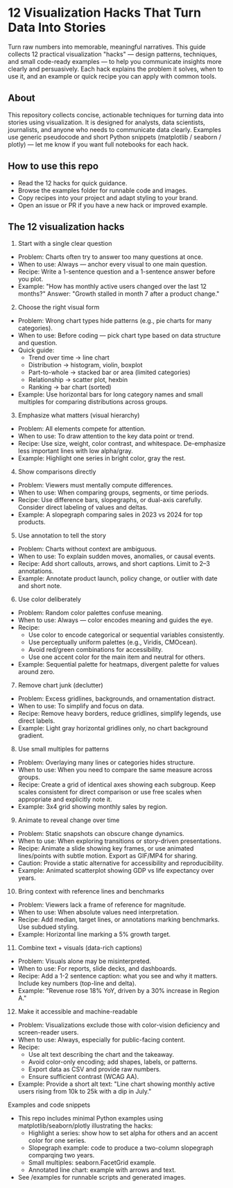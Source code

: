 # 12 Visualization Hacks That Turn Data Into Stories

Turn raw numbers into memorable, meaningful narratives. This guide collects 12 practical visualization "hacks" — design patterns, techniques, and small code-ready examples — to help you communicate insights more clearly and persuasively. Each hack explains the problem it solves, when to use it, and an example or quick recipe you can apply with common tools.

## About
This repository collects concise, actionable techniques for turning data into stories using visualization. It is designed for analysts, data scientists, journalists, and anyone who needs to communicate data clearly. Examples use generic pseudocode and short Python snippets (matplotlib / seaborn / plotly) — let me know if you want full notebooks for each hack.

## How to use this repo
- Read the 12 hacks for quick guidance.
- Browse the examples folder for runnable code and images.
- Copy recipes into your project and adapt styling to your brand.
- Open an issue or PR if you have a new hack or improved example.

## The 12 visualization hacks

1) Start with a single clear question
- Problem: Charts often try to answer too many questions at once.
- When to use: Always — anchor every visual to one main question.
- Recipe: Write a 1-sentence question and a 1-sentence answer before you plot.
- Example: "How has monthly active users changed over the last 12 months?" Answer: "Growth stalled in month 7 after a product change."

2) Choose the right visual form
- Problem: Wrong chart types hide patterns (e.g., pie charts for many categories).
- When to use: Before coding — pick chart type based on data structure and question.
- Quick guide:
  - Trend over time → line chart
  - Distribution → histogram, violin, boxplot
  - Part-to-whole → stacked bar or area (limited categories)
  - Relationship → scatter plot, hexbin
  - Ranking → bar chart (sorted)
- Example: Use horizontal bars for long category names and small multiples for comparing distributions across groups.

3) Emphasize what matters (visual hierarchy)
- Problem: All elements compete for attention.
- When to use: To draw attention to the key data point or trend.
- Recipe: Use size, weight, color contrast, and whitespace. De-emphasize less important lines with low alpha/gray.
- Example: Highlight one series in bright color, gray the rest.

4) Show comparisons directly
- Problem: Viewers must mentally compute differences.
- When to use: When comparing groups, segments, or time periods.
- Recipe: Use difference bars, slopegraphs, or dual-axis carefully. Consider direct labeling of values and deltas.
- Example: A slopegraph comparing sales in 2023 vs 2024 for top products.

5) Use annotation to tell the story
- Problem: Charts without context are ambiguous.
- When to use: To explain sudden moves, anomalies, or causal events.
- Recipe: Add short callouts, arrows, and short captions. Limit to 2–3 annotations.
- Example: Annotate product launch, policy change, or outlier with date and short note.

6) Use color deliberately
- Problem: Random color palettes confuse meaning.
- When to use: Always — color encodes meaning and guides the eye.
- Recipe:
  - Use color to encode categorical or sequential variables consistently.
  - Use perceptually uniform palettes (e.g., Viridis, CMOcean).
  - Avoid red/green combinations for accessibility.
  - Use one accent color for the main item and neutral for others.
- Example: Sequential palette for heatmaps, divergent palette for values around zero.

7) Remove chart junk (declutter)
- Problem: Excess gridlines, backgrounds, and ornamentation distract.
- When to use: To simplify and focus on data.
- Recipe: Remove heavy borders, reduce gridlines, simplify legends, use direct labels.
- Example: Light gray horizontal gridlines only, no chart background gradient.

8) Use small multiples for patterns
- Problem: Overlaying many lines or categories hides structure.
- When to use: When you need to compare the same measure across groups.
- Recipe: Create a grid of identical axes showing each subgroup. Keep scales consistent for direct comparison or use free scales when appropriate and explicitly note it.
- Example: 3x4 grid showing monthly sales by region.

9) Animate to reveal change over time
- Problem: Static snapshots can obscure change dynamics.
- When to use: When exploring transitions or story-driven presentations.
- Recipe: Animate a slide showing key frames, or use animated lines/points with subtle motion. Export as GIF/MP4 for sharing.
- Caution: Provide a static alternative for accessibility and reproducibility.
- Example: Animated scatterplot showing GDP vs life expectancy over years.

10) Bring context with reference lines and benchmarks
- Problem: Viewers lack a frame of reference for magnitude.
- When to use: When absolute values need interpretation.
- Recipe: Add median, target lines, or annotations marking benchmarks. Use subdued styling.
- Example: Horizontal line marking a 5% growth target.

11) Combine text + visuals (data-rich captions)
- Problem: Visuals alone may be misinterpreted.
- When to use: For reports, slide decks, and dashboards.
- Recipe: Add a 1-2 sentence caption: what you see and why it matters. Include key numbers (top-line and delta).
- Example: "Revenue rose 18% YoY, driven by a 30% increase in Region A."

12) Make it accessible and machine-readable
- Problem: Visualizations exclude those with color-vision deficiency and screen-reader users.
- When to use: Always, especially for public-facing content.
- Recipe:
  - Use alt text describing the chart and the takeaway.
  - Avoid color-only encoding; add shapes, labels, or patterns.
  - Export data as CSV and provide raw numbers.
  - Ensure sufficient contrast (WCAG AA).
- Example: Provide a short alt text: "Line chart showing monthly active users rising from 10k to 25k with a dip in July."

Examples and code snippets
- This repo includes minimal Python examples using matplotlib/seaborn/plotly illustrating the hacks:
  - Highlight a series: show how to set alpha for others and an accent color for one series.
  - Slopegraph example: code to produce a two-column slopegraph comparqing two years.
  - Small multiples: seaborn.FacetGrid example.
  - Annotated line chart: example with arrows and text.
- See /examples for runnable scripts and generated images.
